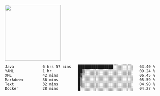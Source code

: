 <img height="180em" src="https://github-readme-stats.vercel.app/api?username=toadkarter&show_icons=true&hide_border=true&&count_private=true&include_all_commits=true" />

<!--START_SECTION:waka-->

```text
Java             6 hrs 57 mins   ████████████████░░░░░░░░░   63.40 %
YAML             1 hr            ██▒░░░░░░░░░░░░░░░░░░░░░░   09.24 %
XML              42 mins         █▓░░░░░░░░░░░░░░░░░░░░░░░   06.45 %
Markdown         36 mins         █▒░░░░░░░░░░░░░░░░░░░░░░░   05.59 %
Text             32 mins         █▒░░░░░░░░░░░░░░░░░░░░░░░   04.98 %
Docker           28 mins         █░░░░░░░░░░░░░░░░░░░░░░░░   04.27 %
```

<!--END_SECTION:waka-->
